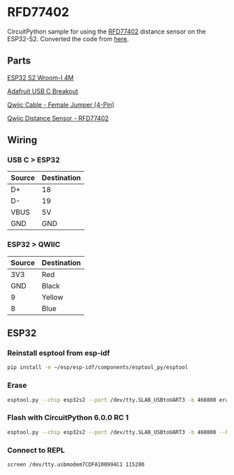 # RFD77402

CircuitPython sample for using the [RFD77402](https://www.sparkfun.com/products/retired/14539) distance sensor on the ESP32-S2. Converted the code from [here](https://github.com/sparkfun/SparkFun_RFD77402_Arduino_Library).

## Parts

[ESP32 S2 Wroom-I 4M](https://www.robotics.org.za/ESP32-S2-WROOM-I?search=wroom)

[Adafruit USB C Breakout](https://www.robotics.org.za/AF4090?search=usb%20c%20breakout)

[Qwiic Cable - Female Jumper (4-Pin)](https://www.robotics.org.za/CAB-14988?search=qwiic%20femal)

[Qwiic Distance Sensor - RFD77402](https://www.robotics.org.za/SEN-14539?search=qwiic%20distance)

## Wiring

### USB C > ESP32

|Source|Destination|
| ---- | --------- |
|D+|18|
|D-|19|
|VBUS|5V|
|GND|GND|

### ESP32 > QWIIC

|Source|Destination|
| ---- | --------- |
|3V3|Red|
|GND|Black|
|9|Yellow|
|8|Blue|

## ESP32

### Reinstall esptool from esp-idf

```bash
pip install -e ~/esp/esp-idf/components/esptool_py/esptool
```

### Erase

```bash
esptool.py --chip esp32s2 --port /dev/tty.SLAB_USBtoUART3 -b 460800 erase_flash
```

### Flash with CircuitPython 6.0.0 RC 1

```bash
esptool.py --chip esp32s2 --port /dev/tty.SLAB_USBtoUART3 -b 460800 --before=default_reset --after=hard_reset write_flash --flash_mode dio --flash_freq 40m --flash_size 4MB 0x0000 ~/downloads/adafruit-circuitpython-espressif_saola_1_wroom-en_US-6.0.0-rc.1.bin
```

### Connect to REPL

```bash
screen /dev/tty.usbmodem7CDFA100994C1 115200
```

